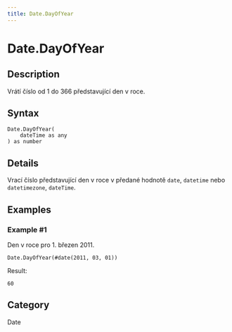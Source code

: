 ```yaml
---
title: Date.DayOfYear
---
```


# Date.DayOfYear


## Description

Vrátí číslo od 1 do 366 představující den v roce.


## Syntax

```powerquery
Date.DayOfYear(
    dateTime as any
) as number
```


## Details

Vrací číslo představující den v roce v předané hodnotě <code>date</code>, <code>datetime</code> nebo <code>datetimezone</code>, <code>dateTime</code>.


## Examples

### Example #1 
Den v roce pro 1. březen 2011.
```powerquery
Date.DayOfYear(#date(2011, 03, 01))
```

Result: 
```powerquery
60
```




## Category
Date
